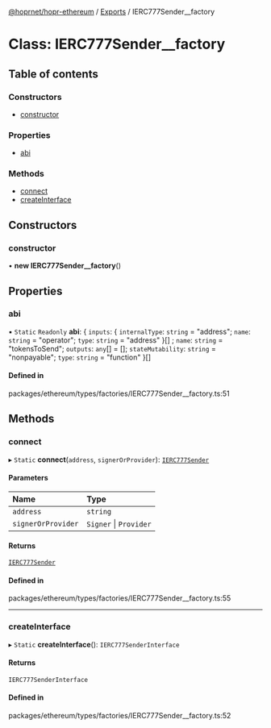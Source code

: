 [@hoprnet/hopr-ethereum](../README.md) / [Exports](../modules.md) / IERC777Sender__factory

# Class: IERC777Sender\_\_factory

## Table of contents

### Constructors

- [constructor](IERC777Sender__factory.md#constructor)

### Properties

- [abi](IERC777Sender__factory.md#abi)

### Methods

- [connect](IERC777Sender__factory.md#connect)
- [createInterface](IERC777Sender__factory.md#createinterface)

## Constructors

### constructor

• **new IERC777Sender__factory**()

## Properties

### abi

▪ `Static` `Readonly` **abi**: { `inputs`: { `internalType`: `string` = "address"; `name`: `string` = "operator"; `type`: `string` = "address" }[] ; `name`: `string` = "tokensToSend"; `outputs`: `any`[] = []; `stateMutability`: `string` = "nonpayable"; `type`: `string` = "function" }[]

#### Defined in

packages/ethereum/types/factories/IERC777Sender__factory.ts:51

## Methods

### connect

▸ `Static` **connect**(`address`, `signerOrProvider`): [`IERC777Sender`](IERC777Sender.md)

#### Parameters

| Name | Type |
| :------ | :------ |
| `address` | `string` |
| `signerOrProvider` | `Signer` \| `Provider` |

#### Returns

[`IERC777Sender`](IERC777Sender.md)

#### Defined in

packages/ethereum/types/factories/IERC777Sender__factory.ts:55

___

### createInterface

▸ `Static` **createInterface**(): `IERC777SenderInterface`

#### Returns

`IERC777SenderInterface`

#### Defined in

packages/ethereum/types/factories/IERC777Sender__factory.ts:52
